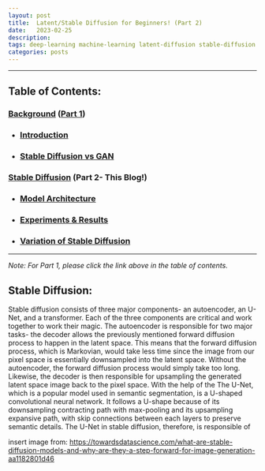 ```yaml
---
layout: post
title:  Latent/Stable Diffusion for Beginners! (Part 2)
date:   2023-02-25
description: 
tags: deep-learning machine-learning latent-diffusion stable-diffusion generative-models
categories: posts
---
```

---

## **Table of Contents:**
### [Background](#background) ([Part 1](/blog/2023/stable-diffusion/))
- ###  [Introduction](#introduction)
- ### [Stable Diffusion vs GAN](#stable-diffusion-vs-gan)

### [Stable Diffusion](#stable-diffusion) (Part 2- This Blog!)
- ### [Model Architecture](#model-architecture)
- ### [Experiments & Results](#experiment-results)
- ### [Variation of Stable Diffusion](#variation-stable-diffusion)

---

*Note: For Part 1, please click the link above in the table of contents.* 

<a id="stable-diffusion"></a>
##  **Stable Diffusion:**
Stable diffusion consists of three major components- an autoencoder, an U-Net, and a transformer. Each of the three components are critical and work together to work their magic. The autoencoder is responsible for two major tasks- 
the decoder allows the previously mentioned forward diffusion process to happen in the latent space. This means that the forward diffusion process, which is Markovian, would take less time since the image 
from our pixel space is essentially downsampled into the latent space. Without the autoencoder, the forward diffusion process would simply take too long. Likewise, the decoder is then responsible
for upsampling the generated latent space image back to the pixel space. With the help of the The U-Net, which is a popular model used in semantic segmentation, is a U-shaped convolutional neural network. It follows a U-shape because of 
its downsampling contracting path with max-pooling and its upsampling expansive path, with skip connections between each layers to preserve semantic details. The U-Net in stable diffusion, therefore, is responsible 
of 

insert image from: https://towardsdatascience.com/what-are-stable-diffusion-models-and-why-are-they-a-step-forward-for-image-generation-aa1182801d46



